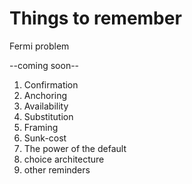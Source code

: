 # Things to remember

Fermi problem

--coming soon-- 
1) Confirmation 
2) Anchoring 
3) Availability 
4) Substitution 
5) Framing 
6) Sunk-cost 
7) The power of the default 
8) choice architecture 
9) other reminders 
